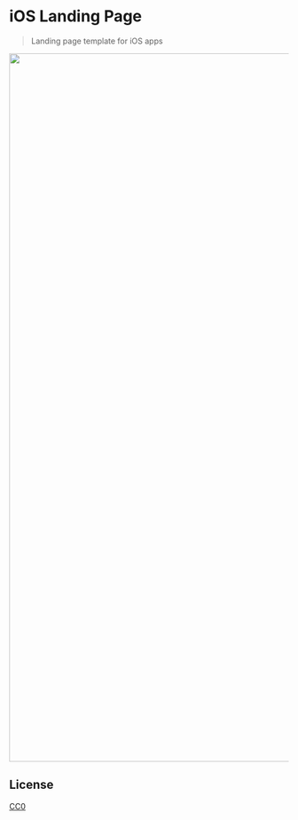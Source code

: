 # iOS Landing Page

> Landing page template for iOS apps

<a href="https://eyrah.netlify.com/">
	<img src="https://eyrah.netlify.com/screenshot.png" width="1277">
</a>

## License

[CC0](https://creativecommons.org/publicdomain/zero/1.0/)
